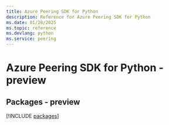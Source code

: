 ```yaml
---
title: Azure Peering SDK for Python
description: Reference for Azure Peering SDK for Python
ms.date: 01/28/2025
ms.topic: reference
ms.devlang: python
ms.service: peering
---
```

# Azure Peering SDK for Python - preview
## Packages - preview
[!INCLUDE [packages](peering-index.md)]